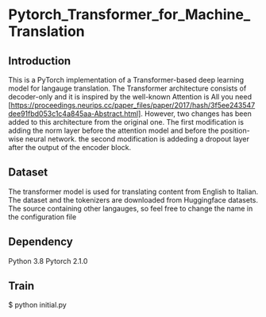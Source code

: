 # Pytorch_Transformer_for_Machine_Translation
## Introduction
This is a PyTorch implementation of a Transformer-based deep learning model for langauge translation. The Transformer architecture consists of decoder-only and it is inspired by the well-known Attention is All you need [https://proceedings.neurips.cc/paper_files/paper/2017/hash/3f5ee243547dee91fbd053c1c4a845aa-Abstract.html]. However, two changes has been added to this architecture from the original one. The first modification is adding the norm layer before the attention model and before the position-wise neural network. the second modification is addeding a dropout layer after the output of the encoder block.
## Dataset
The transformer model is used for translating content from English to Italian. The dataset and the tokenizers are downloaded from Huggingface datasets. The source containing other langauges, so feel free to change the name in the configuration file

## Dependency
Python 3.8
Pytorch 2.1.0

## Train
$ python initial.py

